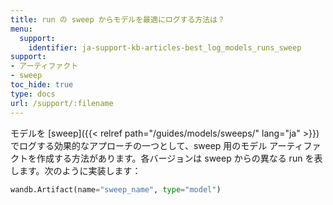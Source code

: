 ```yaml
---
title: run の sweep からモデルを最適にログする方法は？
menu:
  support:
    identifier: ja-support-kb-articles-best_log_models_runs_sweep
support:
- アーティファクト
- sweep
toc_hide: true
type: docs
url: /support/:filename
---
```


モデルを [sweep]({{< relref path="/guides/models/sweeps/" lang="ja" >}}) でログする効果的なアプローチの一つとして、sweep 用のモデル アーティファクトを作成する方法があります。各バージョンは sweep からの異なる run を表します。次のように実装します：

```python
wandb.Artifact(name="sweep_name", type="model")
```